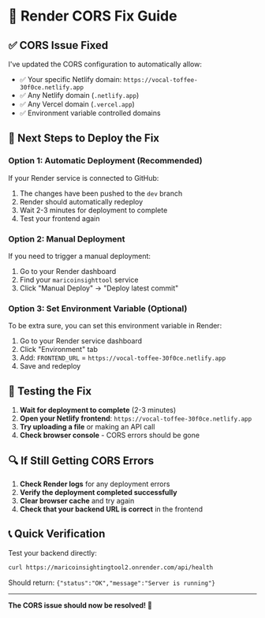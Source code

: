 # 🚀 Render CORS Fix Guide

## ✅ **CORS Issue Fixed**

I've updated the CORS configuration to automatically allow:
- ✅ Your specific Netlify domain: `https://vocal-toffee-30f0ce.netlify.app`
- ✅ Any Netlify domain (`.netlify.app`)
- ✅ Any Vercel domain (`.vercel.app`)
- ✅ Environment variable controlled domains

## 🔧 **Next Steps to Deploy the Fix**

### **Option 1: Automatic Deployment (Recommended)**
If your Render service is connected to GitHub:
1. The changes have been pushed to the `dev` branch
2. Render should automatically redeploy
3. Wait 2-3 minutes for deployment to complete
4. Test your frontend again

### **Option 2: Manual Deployment**
If you need to trigger a manual deployment:
1. Go to your Render dashboard
2. Find your `maricoinsighttool` service
3. Click "Manual Deploy" → "Deploy latest commit"

### **Option 3: Set Environment Variable (Optional)**
To be extra sure, you can set this environment variable in Render:
1. Go to your Render service dashboard
2. Click "Environment" tab
3. Add: `FRONTEND_URL` = `https://vocal-toffee-30f0ce.netlify.app`
4. Save and redeploy

## 🧪 **Testing the Fix**

1. **Wait for deployment to complete** (2-3 minutes)
2. **Open your Netlify frontend**: `https://vocal-toffee-30f0ce.netlify.app`
3. **Try uploading a file** or making an API call
4. **Check browser console** - CORS errors should be gone

## 🔍 **If Still Getting CORS Errors**

1. **Check Render logs** for any deployment errors
2. **Verify the deployment completed successfully**
3. **Clear browser cache** and try again
4. **Check that your backend URL is correct** in the frontend

## 📞 **Quick Verification**

Test your backend directly:
```bash
curl https://maricoinsightingtool2.onrender.com/api/health
```

Should return: `{"status":"OK","message":"Server is running"}`

---

**The CORS issue should now be resolved! 🎉**
